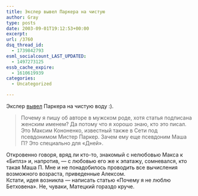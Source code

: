 ```yaml
---
title: Экслер вывел Паркера на чистую
author: Gray
type: posts
date: 2003-09-01T19:12:53+00:00
excerpt:
url: /3760
dsq_thread_id:
  - 1739842793
esml_socialcount_LAST_UPDATED:
  - 1497273125
essb_cache_expire:
  - 1610619939
categories:
  - Uncategorized

---
```








Экслер <a href="http://exler.ru/reviews/02-09-03.htm" target="_blank">вывел</a> Паркера на чистую воду :).

> Почему я пишу об авторе в мужском роде, хотя статья подписана женским именем? Да потому что я хорошо знаю, кто это писал. Это Максим Кононенко, известный также в Сети под псевдонимом Мистер Паркер. Зачем ему еще псевдоним Маша П? Это специально для &#171;Дней&#187;.

Откровенно говоря, вряд ли кто-то, знакомый с нелюбовью Макса к &#171;Битлз&#187; и, напротив, &#8212; с любовью его же к эпатажу, сомневался, кто такая Маша П. Мне и не понадобилось проводить все вычисления возможного возраста, приведенные Алексом.  
Кстати, идея возникла &#8212; написать статью &#171;Почему я не люблю Бетховена&#187;. Не, чуваки, Матецкий гораздо круче.